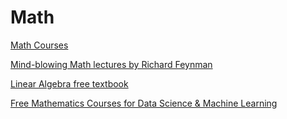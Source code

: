 # Math

[Math Courses](https://www.reddit.com/r/learnmath/comments/8p922p/list_of_websites_ebooks_downloads_etc_for_mobile/)

[Mind-blowing Math lectures by Richard Feynman](https://github.com/jaintj95/Math_by_Richard_Feynman)

[Linear Algebra free textbook](http://joshua.smcvt.edu/linearalgebra/)

[Free Mathematics Courses for Data Science & Machine Learning](https://www.kdnuggets.com/2020/02/free-mathematics-courses-data-science-machine-learning.html)